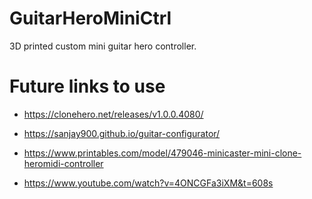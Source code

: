 # GuitarHeroMiniCtrl
3D printed custom mini guitar hero controller. 

# Future links to use 


- https://clonehero.net/releases/v1.0.0.4080/
* https://sanjay900.github.io/guitar-configurator/
+ https://www.printables.com/model/479046-minicaster-mini-clone-heromidi-controller
- https://www.youtube.com/watch?v=4ONCGFa3iXM&t=608s
